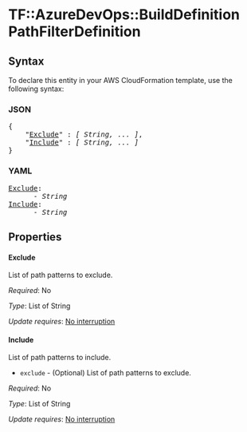 # TF::AzureDevOps::BuildDefinition PathFilterDefinition

## Syntax

To declare this entity in your AWS CloudFormation template, use the following syntax:

### JSON

<pre>
{
    "<a href="#exclude" title="Exclude">Exclude</a>" : <i>[ String, ... ]</i>,
    "<a href="#include" title="Include">Include</a>" : <i>[ String, ... ]</i>
}
</pre>

### YAML

<pre>
<a href="#exclude" title="Exclude">Exclude</a>: <i>
      - String</i>
<a href="#include" title="Include">Include</a>: <i>
      - String</i>
</pre>

## Properties

#### Exclude

List of path patterns to exclude.

_Required_: No

_Type_: List of String

_Update requires_: [No interruption](https://docs.aws.amazon.com/AWSCloudFormation/latest/UserGuide/using-cfn-updating-stacks-update-behaviors.html#update-no-interrupt)

#### Include

List of path patterns to include.
- `exclude` - (Optional) List of path patterns to exclude.

_Required_: No

_Type_: List of String

_Update requires_: [No interruption](https://docs.aws.amazon.com/AWSCloudFormation/latest/UserGuide/using-cfn-updating-stacks-update-behaviors.html#update-no-interrupt)


